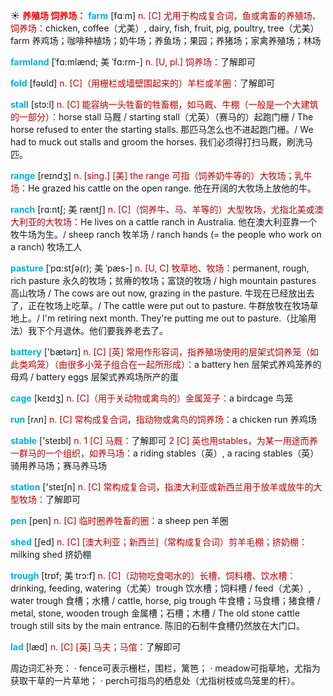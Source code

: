 ☀ <font color="red">**养殖场 饲养场：**</font>
<font color="sky blue">**farm**</font> [fɑːm] 
<font color="#c00000">n. [C] 尤用于构成复合词，鱼或禽畜的养殖场、饲养场：</font>chicken, coffee（尤美）, dairy, fish, fruit, pig, poultry, tree（尤美）farm 养鸡场；咖啡种植场；奶牛场；养鱼场；果园；养猪场；家禽养殖场；林场
           
<font color="sky blue">**farmland**</font> [ˈfɑ:mlænd; 美 ˈfɑ:rm-]
<font color="#c00000">n. [U, pl.] 饲养场：</font>了解即可

<font color="sky blue">**fold**</font> [fəʊld] 
<font color="#c00000">n. [C]（用栅栏或墙壁围起来的）羊栏或羊圈：</font>了解即可 
           
<font color="sky blue">**stall**</font> [stɔ:l]
<font color="#c00000">n. [C] 能容纳一头牲畜的牲畜棚，如马厩、牛棚（一般是一个大建筑的一部分）：</font>horse stall 马厩 / starting stall（尤英）（赛马的）起跑门栅 / The horse refused to enter the starting stalls. 那匹马怎么也不进起跑门栅。/ We had to muck out stalls and groom the horses. 我们必须得打扫马厩，刷洗马匹。

<font color="sky blue">**range**</font> [reɪndӡ] 
<font color="#c00000">n. [sing.] [美] the range 可指（饲养奶牛等的）大牧场；乳牛场：</font>He grazed his cattle on the open range. 他在开阔的大牧场上放他的牛。
           
<font color="sky blue">**ranch**</font> [rɑ:ntʃ; 美 ræntʃ]
<font color="#c00000">n. [C]（饲养牛、马、羊等的）大型牧场，尤指北美或澳大利亚的大牧场：</font>He lives on a cattle ranch in Australia. 他在澳大利亚靠一个牧牛场为生。/ sheep ranch 牧羊场 / ranch hands (= the people who work on a ranch) 牧场工人           

<font color="sky blue">**pasture**</font> [ˈpɑ:stʃə(r); 美 ˈpæs-]
<font color="#c00000">n. [U, C] 牧草地、牧场：</font>permanent, rough, rich pasture 永久的牧场；贫瘠的牧场；富饶的牧场 / high mountain pastures 高山牧场 / The cows are out now, grazing in the pasture. 牛现在已经放出去了，正在牧场上吃草。/ The cattle were put out to pasture. 牛群放牧在牧场草地上。/ I'm retiring next month. They're putting me out to pasture.（比喻用法）我下个月退休。他们要我养老去了。

<font color="sky blue">**battery**</font> ['bætərɪ] 
<font color="#c00000">n. [C] [英] 常用作形容词，指养殖场使用的层架式饲养笼（如此类鸡笼）（由很多小笼子组合在一起所形成）：</font>a battery hen 层架式养鸡笼养的母鸡 / battery eggs 层架式养鸡场所产的蛋

<font color="sky blue">**cage**</font> [keɪdӡ] 
<font color="#c00000">n. [C]（用于关动物或禽鸟的）金属笼子：</font>a birdcage 鸟笼

<font color="sky blue">**run**</font> [rʌn] 
<font color="#c00000">n. [C] 常构成复合词，指动物或禽鸟的饲养场：</font>a chicken run 养鸡场

<font color="sky blue">**stable**</font> ['steɪbl] 
<font color="#c00000">n. 1 [C] 马厩：</font>了解即可 <font color="#c00000">2 [C] 英也用stables，为某一用途而养一群马的一个组织，如养马场：</font>a riding stables（英）, a racing stables（英）骑用养马场；赛马养马场

<font color="sky blue">**station**</font> ['steɪʃn] 
<font color="#c00000">n. [C] 常构成复合词，指澳大利亚或新西兰用于放羊或放牛的大型牧场：</font>了解即可

<font color="sky blue">**pen**</font> [pen] 
<font color="#c00000">n. [C] 临时圈养牲畜的圈：</font>a sheep pen 羊圈
           
<font color="sky blue">**shed**</font> [ʃed]
<font color="#c00000">n. [C] [澳大利亚；新西兰]（常构成复合词）剪羊毛棚；挤奶棚：</font>milking shed 挤奶棚
           
<font color="sky blue">**trough**</font> [trɒf; 美 trɔ:f]
<font color="#c00000">n. [C]（动物吃食喝水的）长槽、饲料槽、饮水槽：</font>drinking, feeding, watering（尤美）trough 饮水槽；饲料槽 / feed（尤美）, water trough 食槽；水槽 / cattle, horse, pig trough 牛食槽；马食槽；猪食槽 / metal, stone, wooden trough 金属槽；石槽；木槽 / The old stone cattle trough still sits by the main entrance. 陈旧的石制牛食槽仍然放在大门口。
           
<font color="sky blue">**lad**</font> [læd]
<font color="#c00000">n. [C] [英] 马夫；马倌：</font>了解即可

周边词汇补充：
· fence可表示栅栏，围栏，篱笆；
· meadow可指草地，尤指为获取干草的一片草地；
· perch可指鸟的栖息处（尤指树枝或鸟笼里的杆）。


